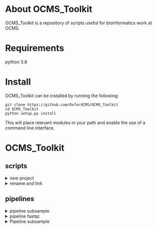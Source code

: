# About OCMS_Toolkit
OCMS_Toolkit is a repository of scripts useful for bioinformatics work at OCMS.

# Requirements
python 3.8

# Install
OCMS_Toolkit can be installed by running the following:
```
git clone https://github.com/OxfordCMS/OCMS_Toolkit
cd OCMS_Toolkit
python setup.py install
```
This will place relevant modules in your path and enable the use of a command line interface.

# OCMS_Toolkit
## scripts
<details>
<summary>new project</summary>
### new_project
Use this script to initiate a new project on BMRC. `new_project` sets up the relevant directories and symlinks on BMRC in group and/or user directories that conforms to how OCMS works on the BMRC.

```
ocms_toolkit new_project --project_name=NEW_PROJECT --level=both
```

`-p` or `--project_name` is the new project name
`-l` or `--level` is the level at which new projects should be made. Takes `group`, `user`, or `both`. `--level=group` creates the directories in `projects` and `archive`. `l-level=user` creates directories in `devel` and `work`. `--level=both` makes all directories. You may want to set `--level=user` if the project has already been created in `project` and `archive` and you just need the directories in your own user space.
</details>

<details>
<summary>rename and link</summary>
### rename_and_link
User this script to sym link files and rename the sym links based ona mapping file. This is helpful for symlinking files that have very long/cumbersome barcodes produced by the sequencer. This is a stripped back version of combine_lanes.py

This script takes five parameters.
`-i` or `--indir` Specifying input directory containing files to be symlinked.
`-s` or `--suffix` specifies the file extension of files to be symlinked (i.e. `.fastq.1.gz`, `.fastq.gz` etc.)
`-o` or `--outdir` Output directory is the location where symlinks will be created.
`-m` or `--mapping` specifies the file that maps the original barcodes and the new IDs to be used when renaming
`-l` or `--log` specifies name of logfile produced. default=read.map
```
    ocms rename_and_link --indir=<INDIR> --suffix=<SUFFIX> --outdir=<OUTDIR> --mapping<ID-MAPPING>
    ocms rename_and_link -i raw -s .fastq.1.gz -o renamed -m id_mapping.tsv -l read1.map
    raw/
	/raw/long_barcode1.fastq.1.gz
	/raw/long_barcode2.fastq.1.gz
    renamed/
	/renamed/clean_id1.fastq.1.gz
	/renamed/clean_id2.fastq.1.gz

    mapping.tsv
    long_barcode1    clean_id1
    long_barcode2    clean_id2
```
</details>

## pipelines
<details>
<summary>pipeline subsample</summary>
### pipeline_subsample.py
This script uses seqtk to randomly subsample fastq files (with seed). Script takes in all fastq.*gz in input.dir and subsamples to a specified read depth.

#### Configuration
`ocms_toolkit subsample_fastq config`

#### Requirements
`module load seqtk/1.4-GCC-12.2.0`

</details>

<details>
<summary>pipeline fastqc</summary>

## Fastqc

Fastqc allows you to perform basic QC on a set of fastq files.

### Input files

Fastq files from for example an RNA-seq experiment.

### Running the pipeline

Make sure you have the relevant modules loaded. On BMRC this looks like:

module load Python/3.8.2-GCCcore-9.3.0
source ~/devel/venv/Python-3.8.2-GCCcore-9.3.0/${MODULE_CPU_TYPE}/bin/activate
module load FastQC/0.11.9-Java-11
module load MultiQC/1.9-foss-2020a-Python-3.8.2

Assuming you are in a working directory that has all of your fastq files in you can run the pipeline by typing:

    ocms_rnaseq fastqc config
    ocms_rnaseq fastqc make full -v5 -p24

This will run fastqx followed by multiQC in order to produce a multiQC report which is found as multiqc_report.html in the working directory.

</details>

<details>
<summary>Pipeline subsample</summary>

## Pipeline Subsample
This pipeline uses `seqtk` to randomly subsample a file. Subsampling is performed with a seed of 100 so while each file is subsambled independently, the subsampling is the same for paired end reads.

### Dependencies
| Software      |
|---------------|
| seqtk         |


### Configuration
Initiate the configuration file.

```
# on command line 
ocms_toolkit subsample config

# produces pipeline.yml configuration file
general:
    input.dir: 'input.dir'

seqtk:
    depth: 100
    job_threads: 1
    job_memory: 15G
```

`depth` refers to how many sequences to subsample from a file

### Input files
Input files should use the notation `.fastq.1.gz`, `.fastq.2.gz`. Input files should be located in an input directory called `input.dir`, or an alternative directory can be specified in the yml with:

```
# pipeline.yml
input.dir: 'your_input_directory'
```

### Pipeline fasks
```
Tasks which will be run:
Task = "mkdir('subsampled.dir')   before pipeline_subsample.subsample_fastq"
Task = 'pipeline_subsample.subsample_fastq'                                      
Task = 'pipeline_subsample.full'
```

### Pipeline Outputs
```
subsampled.dir
|- sample_subsampled.fastq.1.gz
|- sample_subsampled.fastq.2.gz
```
</details>